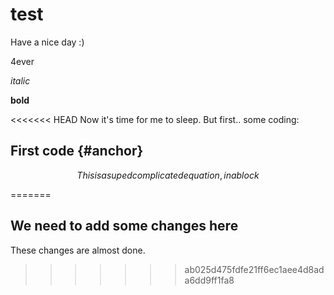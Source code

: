 # test

Have a nice day :)

4ever

 *italic*

 **bold**
 
<<<<<<< HEAD
 Now it's time for me to sleep. But first.. some coding:
 
## First code {#anchor}  

$$ This is a suped complicated equation, in a block $$  

=======
## We need to add some changes here

These changes are almost done.
 
>>>>>>> ab025d475fdfe21ff6ec1aee4d8ada6dd9ff1fa8
